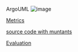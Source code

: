 ArgoUML
![image](https://raw.githubusercontent.com/test4cc/vamos2020/master/featureModel/VendingMachine.JPG)

 [Metrics](https://github.com/test4cc/vamos2020/blob/master/metrics/Vending.csv)
 
 [source code with muntants](https://github.com/test4cc/vamos2020/tree/master/dataset_with_mutant/vending)
 
 [Evaluation](https://github.com/test4cc/vamos2020/tree/master/workspace_IncLing/vending)
